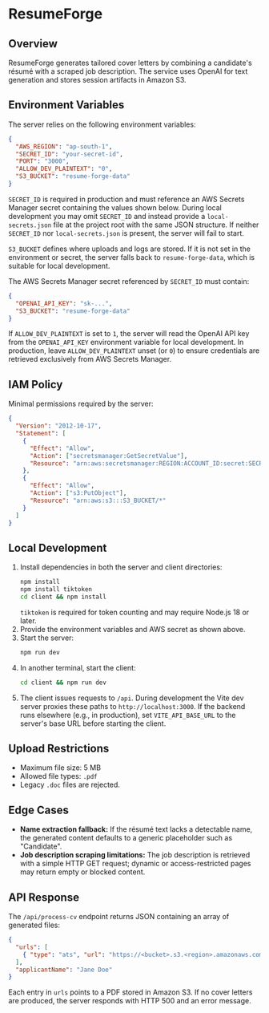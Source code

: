 # ResumeForge

## Overview
ResumeForge generates tailored cover letters by combining a candidate's résumé with a scraped job description. The service uses OpenAI for text generation and stores session artifacts in Amazon S3.

## Environment Variables
The server relies on the following environment variables:

```json
{
  "AWS_REGION": "ap-south-1",
  "SECRET_ID": "your-secret-id",
  "PORT": "3000",
  "ALLOW_DEV_PLAINTEXT": "0",
  "S3_BUCKET": "resume-forge-data"
}
```

`SECRET_ID` is required in production and must reference an AWS Secrets Manager secret containing the values shown below. During
local development you may omit `SECRET_ID` and instead provide a `local-secrets.json` file at the project root with the same
JSON structure. If neither `SECRET_ID` nor `local-secrets.json` is present, the server will fail to start.

`S3_BUCKET` defines where uploads and logs are stored. If it is not set in the environment or secret, the server falls back to
`resume-forge-data`, which is suitable for local development.

The AWS Secrets Manager secret referenced by `SECRET_ID` must contain:

```json
{
  "OPENAI_API_KEY": "sk-...",
  "S3_BUCKET": "resume-forge-data"
}
```

If `ALLOW_DEV_PLAINTEXT` is set to `1`, the server will read the OpenAI API key from the `OPENAI_API_KEY` environment variable for local development. In production, leave `ALLOW_DEV_PLAINTEXT` unset (or `0`) to ensure credentials are retrieved exclusively from AWS Secrets Manager.

## IAM Policy
Minimal permissions required by the server:

```json
{
  "Version": "2012-10-17",
  "Statement": [
    {
      "Effect": "Allow",
      "Action": ["secretsmanager:GetSecretValue"],
      "Resource": "arn:aws:secretsmanager:REGION:ACCOUNT_ID:secret:SECRET_ID"
    },
    {
      "Effect": "Allow",
      "Action": ["s3:PutObject"],
      "Resource": "arn:aws:s3:::S3_BUCKET/*"
    }
  ]
}
```

## Local Development
1. Install dependencies in both the server and client directories:
   ```bash
   npm install
   npm install tiktoken
   cd client && npm install
   ```
   `tiktoken` is required for token counting and may require Node.js 18 or later.
2. Provide the environment variables and AWS secret as shown above.
3. Start the server:
   ```bash
   npm run dev
   ```
4. In another terminal, start the client:
   ```bash
   cd client && npm run dev
   ```
5. The client issues requests to `/api`. During development the Vite dev server proxies these paths to `http://localhost:3000`.
   If the backend runs elsewhere (e.g., in production), set `VITE_API_BASE_URL` to the server's base URL before starting the client.

## Upload Restrictions
- Maximum file size: 5&nbsp;MB
- Allowed file types: `.pdf`
- Legacy `.doc` files are rejected.

## Edge Cases
- **Name extraction fallback:** If the résumé text lacks a detectable name, the generated content defaults to a generic placeholder such as "Candidate".
- **Job description scraping limitations:** The job description is retrieved with a simple HTTP GET request; dynamic or access-restricted pages may return empty or blocked content.

## API Response
The `/api/process-cv` endpoint returns JSON containing an array of generated files:

```json
{
  "urls": [
    { "type": "ats", "url": "https://<bucket>.s3.<region>.amazonaws.com/sessions/<id>/generated/ats.pdf" }
  ],
  "applicantName": "Jane Doe"
}
```

Each entry in `urls` points to a PDF stored in Amazon S3. If no cover letters are produced, the server responds with HTTP 500 and an error message.

